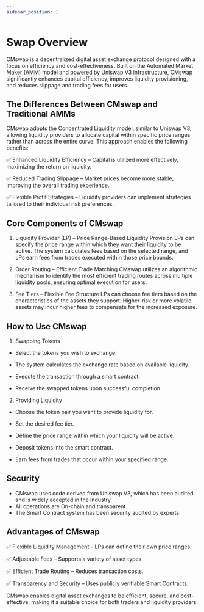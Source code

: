 ```yaml
---
sidebar_position: 1
---
```


# Swap Overview

CMswap is a decentralized digital asset exchange protocol designed with a focus on efficiency and cost-effectiveness. Built on the Automated Market Maker (AMM) model and powered by Uniswap V3 infrastructure, CMswap significantly enhances capital efficiency, improves liquidity provisioning, and reduces slippage and trading fees for users.

## The Differences Between CMswap and Traditional AMMs

CMswap adopts the Concentrated Liquidity model, similar to Uniswap V3, allowing liquidity providers to allocate capital within specific price ranges rather than across the entire curve. This approach enables the following benefits:

✅ Enhanced Liquidity Efficiency – Capital is utilized more effectively, maximizing the return on liquidity.

✅ Reduced Trading Slippage – Market prices become more stable, improving the overall trading experience.

✅ Flexible Profit Strategies – Liquidity providers can implement strategies tailored to their individual risk preferences.

## Core Components of CMswap

1. Liquidity Provider (LP) – Price Range-Based Liquidity Provision
LPs can specify the price range within which they want their liquidity to be active.
The system calculates fees based on the selected range, and LPs earn fees from trades executed within those price bounds.

2. Order Routing – Efficient Trade Matching
CMswap utilizes an algorithmic mechanism to identify the most efficient trading routes across multiple liquidity pools, ensuring optimal execution for users.

3. Fee Tiers – Flexible Fee Structure
LPs can choose fee tiers based on the characteristics of the assets they support.
Higher-risk or more volatile assets may incur higher fees to compensate for the increased exposure.

## How to Use CMswap

1. Swapping Tokens

- Select the tokens you wish to exchange.

- The system calculates the exchange rate based on available liquidity.

- Execute the transaction through a smart contract.

- Receive the swapped tokens upon successful completion.

2. Providing Liquidity

- Choose the token pair you want to provide liquidity for.

- Set the desired fee tier.

- Define the price range within which your liquidity will be active.

- Deposit tokens into the smart contract.

- Earn fees from trades that occur within your specified range.

## Security
- CMswap uses code derived from Uniswap V3, which has been audited and is widely accepted in the industry.
- All operations are On-chain and transparent.
- The Smart Contract system has been security audited by experts.

## Advantages of CMswap

✅ Flexible Liquidity Management – LPs can define their own price ranges.

✅ Adjustable Fees – Supports a variety of asset types.

✅ Efficient Trade Routing – Reduces transaction costs.

✅ Transparency and Security – Uses publicly verifiable Smart Contracts.

CMswap enables digital asset exchanges to be efficient, secure, and cost-effective, making it a suitable choice for both traders and liquidity providers.
